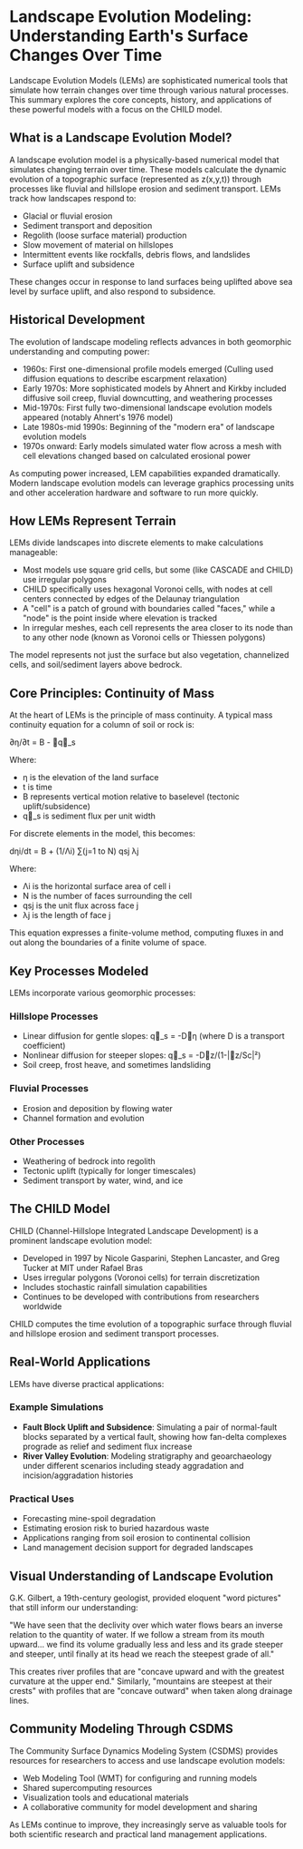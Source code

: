 # Landscape Evolution Modeling: Understanding Earth's Surface Changes Over Time

Landscape Evolution Models (LEMs) are sophisticated numerical tools that simulate how terrain changes over time through various natural processes. This summary explores the core concepts, history, and applications of these powerful models with a focus on the CHILD model.

## What is a Landscape Evolution Model?

A landscape evolution model is a physically-based numerical model that simulates changing terrain over time. These models calculate the dynamic evolution of a topographic surface (represented as z(x,y,t)) through processes like fluvial and hillslope erosion and sediment transport. LEMs track how landscapes respond to:

- Glacial or fluvial erosion
- Sediment transport and deposition
- Regolith (loose surface material) production
- Slow movement of material on hillslopes
- Intermittent events like rockfalls, debris flows, and landslides
- Surface uplift and subsidence

These changes occur in response to land surfaces being uplifted above sea level by surface uplift, and also respond to subsidence.

## Historical Development

The evolution of landscape modeling reflects advances in both geomorphic understanding and computing power:

- 1960s: First one-dimensional profile models emerged (Culling used diffusion equations to describe escarpment relaxation)
- Early 1970s: More sophisticated models by Ahnert and Kirkby included diffusive soil creep, fluvial downcutting, and weathering processes
- Mid-1970s: First fully two-dimensional landscape evolution models appeared (notably Ahnert's 1976 model)
- Late 1980s-mid 1990s: Beginning of the "modern era" of landscape evolution models
- 1970s onward: Early models simulated water flow across a mesh with cell elevations changed based on calculated erosional power

As computing power increased, LEM capabilities expanded dramatically. Modern landscape evolution models can leverage graphics processing units and other acceleration hardware and software to run more quickly.

## How LEMs Represent Terrain

LEMs divide landscapes into discrete elements to make calculations manageable:

- Most models use square grid cells, but some (like CASCADE and CHILD) use irregular polygons
- CHILD specifically uses hexagonal Voronoi cells, with nodes at cell centers connected by edges of the Delaunay triangulation
- A "cell" is a patch of ground with boundaries called "faces," while a "node" is the point inside where elevation is tracked
- In irregular meshes, each cell represents the area closer to its node than to any other node (known as Voronoi cells or Thiessen polygons)

The model represents not just the surface but also vegetation, channelized cells, and soil/sediment layers above bedrock.

## Core Principles: Continuity of Mass

At the heart of LEMs is the principle of mass continuity. A typical mass continuity equation for a column of soil or rock is:

∂η/∂t = B - ∇q⃗_s

Where:
- η is the elevation of the land surface
- t is time
- B represents vertical motion relative to baselevel (tectonic uplift/subsidence)
- q⃗_s is sediment flux per unit width

For discrete elements in the model, this becomes:

dηi/dt = B + (1/Λi) ∑(j=1 to N) qsj λj

Where:
- Λi is the horizontal surface area of cell i
- N is the number of faces surrounding the cell
- qsj is the unit flux across face j
- λj is the length of face j

This equation expresses a finite-volume method, computing fluxes in and out along the boundaries of a finite volume of space.

## Key Processes Modeled

LEMs incorporate various geomorphic processes:

### Hillslope Processes
- Linear diffusion for gentle slopes: q⃗_s = -D∇η (where D is a transport coefficient)
- Nonlinear diffusion for steeper slopes: q⃗_s = -D∇z/(1-|∇z/Sc|²)
- Soil creep, frost heave, and sometimes landsliding

### Fluvial Processes
- Erosion and deposition by flowing water
- Channel formation and evolution

### Other Processes
- Weathering of bedrock into regolith
- Tectonic uplift (typically for longer timescales)
- Sediment transport by water, wind, and ice

## The CHILD Model

CHILD (Channel-Hillslope Integrated Landscape Development) is a prominent landscape evolution model:

- Developed in 1997 by Nicole Gasparini, Stephen Lancaster, and Greg Tucker at MIT under Rafael Bras
- Uses irregular polygons (Voronoi cells) for terrain discretization
- Includes stochastic rainfall simulation capabilities
- Continues to be developed with contributions from researchers worldwide

CHILD computes the time evolution of a topographic surface through fluvial and hillslope erosion and sediment transport processes.

## Real-World Applications

LEMs have diverse practical applications:

### Example Simulations
- **Fault Block Uplift and Subsidence**: Simulating a pair of normal-fault blocks separated by a vertical fault, showing how fan-delta complexes prograde as relief and sediment flux increase
- **River Valley Evolution**: Modeling stratigraphy and geoarchaeology under different scenarios including steady aggradation and incision/aggradation histories

### Practical Uses
- Forecasting mine-spoil degradation
- Estimating erosion risk to buried hazardous waste
- Applications ranging from soil erosion to continental collision
- Land management decision support for degraded landscapes

## Visual Understanding of Landscape Evolution

G.K. Gilbert, a 19th-century geologist, provided eloquent "word pictures" that still inform our understanding:

"We have seen that the declivity over which water flows bears an inverse relation to the quantity of water. If we follow a stream from its mouth upward... we find its volume gradually less and less and its grade steeper and steeper, until finally at its head we reach the steepest grade of all."

This creates river profiles that are "concave upward and with the greatest curvature at the upper end." Similarly, "mountains are steepest at their crests" with profiles that are "concave outward" when taken along drainage lines.

## Community Modeling Through CSDMS

The Community Surface Dynamics Modeling System (CSDMS) provides resources for researchers to access and use landscape evolution models:

- Web Modeling Tool (WMT) for configuring and running models
- Shared supercomputing resources
- Visualization tools and educational materials
- A collaborative community for model development and sharing

As LEMs continue to improve, they increasingly serve as valuable tools for both scientific research and practical land management applications.
